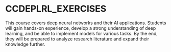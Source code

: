 # CCDEPLRL_EXERCISES
This course covers deep neural networks and their AI applications. Students will gain hands-on experience, develop a strong understanding of deep learning, and be able to implement models for various tasks. By the end, they will be prepared to analyze research literature and expand their knowledge further.

